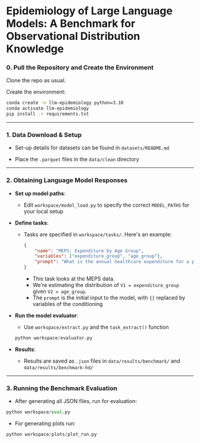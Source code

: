 
# Epidemiology of Large Language Models: A Benchmark for Observational Distribution Knowledge

### 0. Pull the Repository and Create the Environment

Clone the repo as usual.

Create the environment:
```bash
conda create -n llm-epidemiology python=3.10
conda activate llm-epidemiology
pip install -r requirements.txt
```

---

### 1. Data Download & Setup

- Set-up details for datasets can be found in `datasets/README.md`


- Place the `.parquet` files in the `data/clean` directory

---

### 2. Obtaining Language Model Responses

- **Set up model paths**:
  - Edit `workspace/model_load.py` to specify the correct `MODEL_PATHS` for your local setup

- **Define tasks**:
  - Tasks are specified in `workspace/tasks/`. Here's an example:

    ```json
    {
        "name": "MEPS: Expenditure by Age Group",
        "variables": ["expenditure_group", "age_group"],
        "prompt": "What is the annual healthcare expenditure for a person aged {} in the US?",
    }
    ```

    - This task looks at the MEPS data.
    - We're estimating the distribution of `V1 = expenditure_group` given `V2 = age_group`.
    - The `prompt` is the initial input to the model, with `{}` replaced by variables of the conditioning 

- **Run the model evaluator**:
  - Use `workspace/extract.py` and the `task_extract()` function
  ```python
  python workspace/evaluator.py
  ```


- **Results**:
  - Results are saved as `.json` files in `data/results/benchmark/` and `data/results/benchmark-hd/`

---

### 3. Running the Benchmark Evaluation


- After generating all JSON files, run for evaluation:

```python
python workspace/eval.py
```

- For generating plots run:
```python
python workspace/plots/plot_run.py
```
